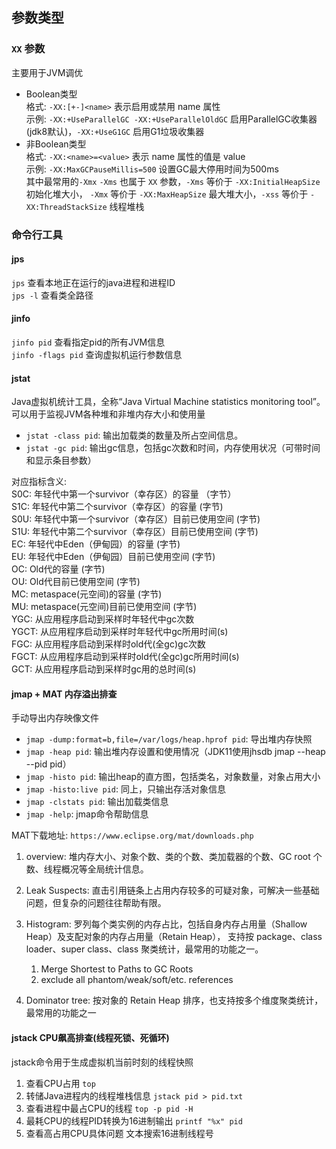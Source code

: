 ## 参数类型

### `XX` 参数 
主要用于JVM调优  
- Boolean类型  
    格式: `-XX:[+-]<name>` 表示启用或禁用 name 属性  
    示例: `-XX:+UseParallelGC -XX:+UseParallelOldGC` 启用ParallelGC收集器(jdk8默认)，`-XX:+UseG1GC` 启用G1垃圾收集器  
- 非Boolean类型  
    格式: `-XX:<name>=<value>` 表示 name 属性的值是 value  
    示例: `-XX:MaxGCPauseMillis=500` 设置GC最大停用时间为500ms  
    其中最常用的`-Xmx` `-Xms` 也属于 `XX` 参数，`-Xms` 等价于 `-XX:InitialHeapSize` 初始化堆大小，
    `-Xmx` 等价于 `-XX:MaxHeapSize` 最大堆大小，`-xss` 等价于 `-XX:ThreadStackSize` 线程堆栈


### 命令行工具

#### jps
`jps` 查看本地正在运行的java进程和进程ID  
`jps -l` 查看类全路径

#### jinfo
`jinfo pid` 查看指定pid的所有JVM信息  
`jinfo -flags pid` 查询虚拟机运行参数信息  

#### jstat
Java虚拟机统计工具，全称“Java Virtual Machine statistics monitoring tool”。 可以用于监视JVM各种堆和非堆内存大小和使用量  
- `jstat -class pid`: 输出加载类的数量及所占空间信息。
- `jstat -gc pid`: 输出gc信息，包括gc次数和时间，内存使用状况（可带时间和显示条目参数）

对应指标含义:  
S0C: 年轻代中第一个survivor（幸存区）的容量 （字节）  
S1C: 年轻代中第二个survivor（幸存区）的容量 (字节)  
S0U: 年轻代中第一个survivor（幸存区）目前已使用空间 (字节)  
S1U: 年轻代中第二个survivor（幸存区）目前已使用空间 (字节)  
EC: 年轻代中Eden（伊甸园）的容量 (字节)  
EU: 年轻代中Eden（伊甸园）目前已使用空间 (字节)  
OC: Old代的容量 (字节)  
OU: Old代目前已使用空间 (字节)  
MC: metaspace(元空间)的容量 (字节)  
MU: metaspace(元空间)目前已使用空间 (字节)  
YGC: 从应用程序启动到采样时年轻代中gc次数  
YGCT: 从应用程序启动到采样时年轻代中gc所用时间(s)  
FGC: 从应用程序启动到采样时old代(全gc)gc次数  
FGCT: 从应用程序启动到采样时old代(全gc)gc所用时间(s)  
GCT: 从应用程序启动到采样时gc用的总时间(s)  

#### jmap + MAT 内存溢出排查
手动导出内存映像文件  
- `jmap -dump:format=b,file=/var/logs/heap.hprof pid`: 导出堆内存快照
- `jmap -heap pid`: 输出堆内存设置和使用情况（JDK11使用jhsdb jmap --heap --pid pid）
- `jmap -histo pid`: 输出heap的直方图，包括类名，对象数量，对象占用大小
- `jmap -histo:live pid`: 同上，只输出存活对象信息
- `jmap -clstats pid`: 输出加载类信息
- `jmap -help`: jmap命令帮助信息

MAT下载地址: `https://www.eclipse.org/mat/downloads.php`  
1. overview: 堆内存大小、对象个数、类的个数、类加载器的个数、GC root 个数、线程概况等全局统计信息。
2. Leak Suspects: 直击引用链条上占用内存较多的可疑对象，可解决一些基础问题，但复杂的问题往往帮助有限。
3. Histogram: 罗列每个类实例的内存占比，包括自身内存占用量（Shallow Heap）及支配对象的内存占用量（Retain Heap），
   支持按 package、class loader、super class、class 聚类统计，最常用的功能之一。

    1. Merge Shortest to Paths to GC Roots
    2. exclude all phantom/weak/soft/etc. references
4. Dominator tree: 按对象的 Retain Heap 排序，也支持按多个维度聚类统计，最常用的功能之一

#### jstack CPU飙高排查(线程死锁、死循环)

jstack命令用于生成虚拟机当前时刻的线程快照
1. 查看CPU占用 `top`
2. 转储Java进程内的线程堆栈信息 `jstack pid > pid.txt`
3. 查看进程中最占CPU的线程 `top -p pid -H`
4. 最耗CPU的线程PID转换为16进制输出 `printf "%x" pid`
5. 查看高占用CPU具体问题 文本搜索16进制线程号
